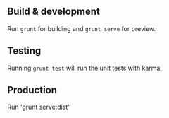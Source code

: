 ## Build & development

Run `grunt` for building and `grunt serve` for preview.

## Testing

Running `grunt test` will run the unit tests with karma.

## Production

Run 'grunt serve:dist'